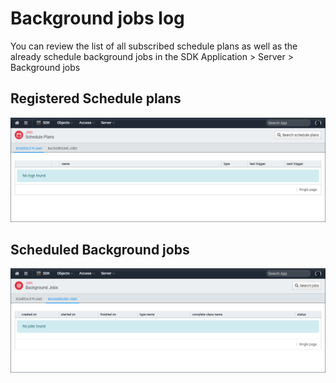 ﻿<!--{"sort_order":5, "name": "jobs-log", "label": "Jobs log"}-->
# Background jobs log

You can review the list of all subscribed schedule plans as well as the already schedule background jobs in the SDK Application > Server > Background jobs

## Registered Schedule plans

![schedule plans](/doc-images/sdk-schedule-plans.png)

## Scheduled Background jobs

![background jobs](/doc-images/sdk-background-jobs.png)